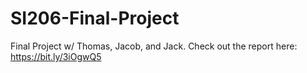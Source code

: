 # SI206-Final-Project
Final Project w/ Thomas, Jacob, and Jack.
Check out the report here:
https://bit.ly/3iOgwQ5
